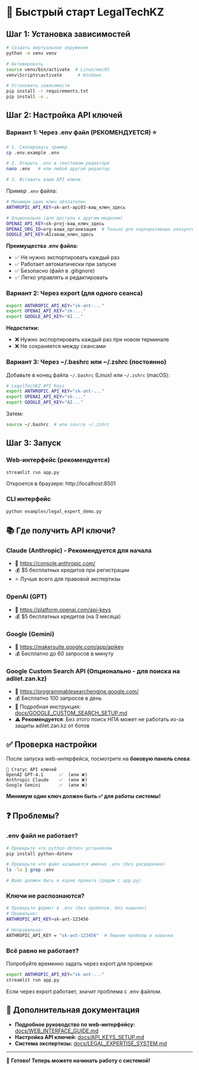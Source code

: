 # 🚀 Быстрый старт LegalTechKZ

## Шаг 1: Установка зависимостей

```bash
# Создать виртуальное окружение
python -m venv venv

# Активировать
source venv/bin/activate  # Linux/macOS
venv\Scripts\activate      # Windows

# Установить зависимости
pip install -r requirements.txt
pip install -e .
```

## Шаг 2: Настройка API ключей

### Вариант 1: Через .env файл (РЕКОМЕНДУЕТСЯ) ⭐

```bash
# 1. Скопировать пример
cp .env.example .env

# 2. Открыть .env в текстовом редакторе
nano .env   # или любой другой редактор

# 3. Вставить ваши API ключи
```

Пример `.env` файла:
```bash
# Минимум один ключ обязателен
ANTHROPIC_API_KEY=sk-ant-api03-ваш_ключ_здесь

# Опционально (для доступа к другим моделям)
OPENAI_API_KEY=sk-proj-ваш_ключ_здесь
OPENAI_ORG_ID=org-ваша_организация  # Только для корпоративных аккаунтов
GOOGLE_API_KEY=AIzaваш_ключ_здесь
```

**Преимущества .env файла:**
- ✅ Не нужно экспортировать каждый раз
- ✅ Работает автоматически при запуске
- ✅ Безопасно (файл в .gitignore)
- ✅ Легко управлять и редактировать

### Вариант 2: Через export (для одного сеанса)

```bash
export ANTHROPIC_API_KEY="sk-ant-..."
export OPENAI_API_KEY="sk-..."
export GOOGLE_API_KEY="AI..."
```

**Недостатки:**
- ❌ Нужно экспортировать каждый раз при новом терминале
- ❌ Не сохраняется между сеансами

### Вариант 3: Через ~/.bashrc или ~/.zshrc (постоянно)

Добавьте в конец файла `~/.bashrc` (Linux) или `~/.zshrc` (macOS):

```bash
# LegalTechKZ API Keys
export ANTHROPIC_API_KEY="sk-ant-..."
export OPENAI_API_KEY="sk-..."
export GOOGLE_API_KEY="AI..."
```

Затем:
```bash
source ~/.bashrc  # или source ~/.zshrc
```

## Шаг 3: Запуск

### Web-интерфейс (рекомендуется)

```bash
streamlit run app.py
```

Откроется в браузере: http://localhost:8501

### CLI интерфейс

```bash
python examples/legal_expert_demo.py
```

## 📚 Где получить API ключи?

### Claude (Anthropic) - Рекомендуется для начала
- 🔗 https://console.anthropic.com/
- 💰 $5 бесплатных кредитов при регистрации
- ⭐ Лучше всего для правовой экспертизы

### OpenAI (GPT)
- 🔗 https://platform.openai.com/api-keys
- 💰 $5 бесплатных кредитов (на 3 месяца)

### Google (Gemini)
- 🔗 https://makersuite.google.com/app/apikey
- 💰 Бесплатно до 60 запросов в минуту

### Google Custom Search API (Опционально - для поиска на adilet.zan.kz)
- 🔗 https://programmablesearchengine.google.com/
- 💰 Бесплатно 100 запросов в день
- 📖 Подробная инструкция: [docs/GOOGLE_CUSTOM_SEARCH_SETUP.md](docs/GOOGLE_CUSTOM_SEARCH_SETUP.md)
- ⚠️ **Рекомендуется**: Без этого поиск НПА может не работать из-за защиты adilet.zan.kz от ботов

## ✅ Проверка настройки

После запуска web-интерфейса, посмотрите на **боковую панель слева**:

```
🔑 Статус API ключей
OpenAI GPT-4.1      ✅  (или ❌)
Anthropic Claude    ✅  (или ❌)
Google Gemini       ✅  (или ❌)
```

**Минимум один ключ должен быть ✅ для работы системы!**

## ❓ Проблемы?

### .env файл не работает?

```bash
# Проверьте что python-dotenv установлен
pip install python-dotenv

# Проверьте что файл называется именно .env (без расширения)
ls -la | grep .env

# Файл должен быть в корне проекта (рядом с app.py)
```

### Ключи не распознаются?

```bash
# Проверьте формат в .env (без пробелов, без кавычек)
# Правильно:
ANTHROPIC_API_KEY=sk-ant-123456

# Неправильно:
ANTHROPIC_API_KEY = "sk-ant-123456"  # Лишние пробелы и кавычки
```

### Всё равно не работает?

Попробуйте временно задать через export для проверки:
```bash
export ANTHROPIC_API_KEY="sk-ant-..."
streamlit run app.py
```

Если через export работает, значит проблема с .env файлом.

## 📖 Дополнительная документация

- **Подробное руководство по web-интерфейсу:** [docs/WEB_INTERFACE_GUIDE.md](docs/WEB_INTERFACE_GUIDE.md)
- **Настройка API ключей:** [docs/API_KEYS_SETUP.md](docs/API_KEYS_SETUP.md)
- **Система экспертизы:** [docs/LEGAL_EXPERTISE_SYSTEM.md](docs/LEGAL_EXPERTISE_SYSTEM.md)

---

🎉 **Готово! Теперь можете начинать работу с системой!**
